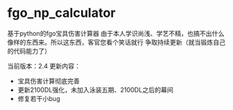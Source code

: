 # fgo_np_calculator
基于python的fgo宝具伤害计算器
由于本人学识尚浅、学艺不精，也搞不出什么像样的东西来。所以这东西，客官您看个笑话就行
争取持续更新（就当锻炼自己的代码能力了）

当前版本：2.4
更新内容：
- 宝具伤害计算彻底完善
- 更新2100DL强化，未加入泳装五期、2100DL之后的幕间
- 修复若干小bug
